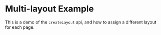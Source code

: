 # Multi-layout Example

This is a demo of the `createLayout` api, and how to assign a different layout for each page.
